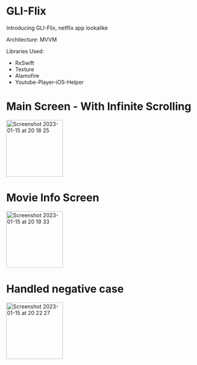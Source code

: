 # GLI-Flix

Introducing GLI-Flix, netflix app lookalike

Architecture: MVVM

Libraries Used:
- RxSwift
- Texture
- Alamofire
- Youtube-Player-iOS-Helper

# Main Screen - With Infinite Scrolling
<img width="150" alt="Screenshot 2023-01-15 at 20 18 25" src="https://user-images.githubusercontent.com/47621450/212542968-4cedba1e-ce60-4084-8d00-e8d8c7174332.png">


# Movie Info Screen
<img width="150" alt="Screenshot 2023-01-15 at 20 19 33" src="https://user-images.githubusercontent.com/47621450/212543041-b8258b88-519d-4a31-9620-f629aa722bf8.png">

# Handled negative case
<img width="150" alt="Screenshot 2023-01-15 at 20 22 27" src="https://user-images.githubusercontent.com/47621450/212543213-429fcbdc-4eb7-49e7-ba33-41370b4b692b.png">
